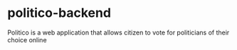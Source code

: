 # politico-backend
Politico is a web application that allows citizen to vote for politicians of their choice online

